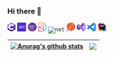 ### Hi there 👋

<code><img height="20" alt="c#" src="https://github.com/PracujPLJakubPodlesny/PracujPLJakubPodlesny/blob/main/assets/c_sharp.png"></code>
<code><img height="20" alt="net" src="https://github.com/PracujPLJakubPodlesny/PracujPLJakubPodlesny/blob/main/assets/net.png"></code>
<code><img height="20" alt="net" src="https://github.com/PracujPLJakubPodlesny/PracujPLJakubPodlesny/blob/main/assets/net_core.png"></code>
<code><img height="20" alt="net" src="https://github.com/PracujPLJakubPodlesny/PracujPLJakubPodlesny/blob/main/assets/dapper.png"></code>
<code><img height="20" alt="net" src="https://github.com/PracujPLJakubPodlesny/PracujPLJakubPodlesny/blob/main/assets/grapql.png"></code>
<code><img height="20" alt="net" src="https://github.com/PracujPLJakubPodlesny/PracujPLJakubPodlesny/blob/main/assets/postman.png"></code>
<code><img height="20" alt="net" src="https://github.com/PracujPLJakubPodlesny/PracujPLJakubPodlesny/blob/main/assets/vs.png"></code>
<code><img height="20" alt="net" src="https://github.com/PracujPLJakubPodlesny/PracujPLJakubPodlesny/blob/main/assets/vsc.png"></code>
<code><img height="20" alt="net" src="https://github.com/PracujPLJakubPodlesny/PracujPLJakubPodlesny/blob/main/assets/rider.png"></code>


| <a href="https://github.com/anuraghazra/github-readme-stats"><img align="center" src="https://github-readme-stats.vercel.app/api?username=anuraghazra&show_icons=true&include_all_commits=true&theme=buefy&hide_border=true" alt="Anurag's github stats" /></a> | <a href="https://github.com/anuraghazra/github-readme-stats"><img align="center" src="https://github-readme-stats.vercel.app/api/top-langs/?username=anuraghazra&layout=compact&theme=buefy&hide_border=true" /></a> |
| ------------- | ------------- |
